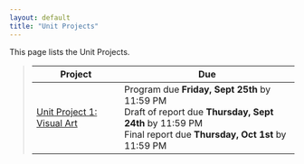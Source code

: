 ```yaml
---
layout: default
title: "Unit Projects"
---
```


This page lists the Unit Projects.



> Project | Due
> ------- | ---
> [Unit Project 1: Visual Art](project01.html) | Program due **Friday, Sept 25th** by 11:59 PM<br>Draft of report due **Thursday, Sept 24th** by 11:59 PM<br>Final report due **Thursday, Oct 1st** by 11:59 PM
